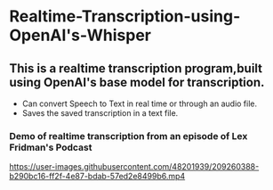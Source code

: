 # Realtime-Transcription-using-OpenAI's-Whisper
## This is a realtime transcription program,built using OpenAI's base model for transcription. </br> 
- Can convert Speech to Text in real time or through an audio file.  
- Saves the saved transcription in a text file.

### Demo of realtime transcription from an episode of Lex Fridman's Podcast
https://user-images.githubusercontent.com/48201939/209260388-b290bc16-ff2f-4e87-bdab-57ed2e8499b6.mp4

